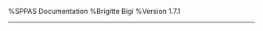 %SPPAS Documentation
%Brigitte Bigi
%Version 1.7.1

--------------------------------------------------------------------------
